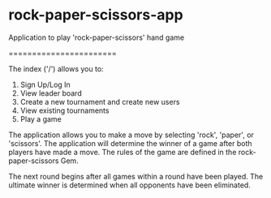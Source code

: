 rock-paper-scissors-app
=======================

Application to play 'rock-paper-scissors' hand game

=======================

The index ('/') allows you to:
1) Sign Up/Log In
2) View leader board
3) Create a new tournament and create new users
4) View existing tournaments
5) Play a game

The application allows you to make a move by selecting 'rock', 'paper', or 'scissors'. The application will determine the winner of a game after both players have made a move. The rules of the game are defined in the rock-paper-scissors Gem.

The next round begins after all games within a round have been played. The ultimate winner is determined when all opponents have been eliminated.
